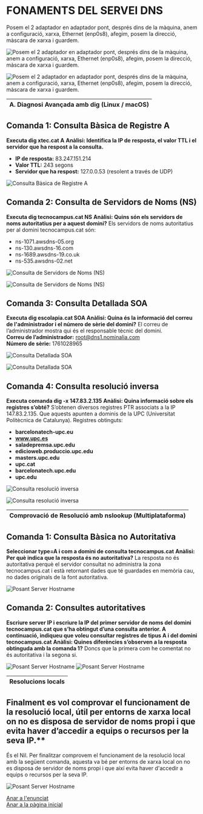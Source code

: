 # FONAMENTS DEL SERVEI DNS

Posem el 2 adaptador en adaptador pont, després dins de la màquina, anem a configuració, xarxa, Ethernet (enp0s8), afegim, posem la direcció, màscara de xarxa i guardem.

![Posem el 2 adaptador en adaptador pont, després dins de la màquina, anem a configuració, xarxa, Ethernet (enp0s8), afegim, posem la direcció, màscara de xarxa i guardem.](img/Imatge02.png)

![Posem el 2 adaptador en adaptador pont, després dins de la màquina, anem a configuració, xarxa, Ethernet (enp0s8), afegim, posem la direcció, màscara de xarxa i guardem.](img/Imatge01.png)

| A. Diagnosi Avançada amb dig (Linux / macOS) |
|----------------------------------------|
## Comanda 1: Consulta Bàsica de Registre A
**Executa dig xtec.cat A**
**Anàlisi: Identifica la IP de resposta, el valor TTL i el servidor que ha respost a la consulta.**
- **IP de resposta:** 83.247.151.214  
- **Valor TTL:** 243 segons  
- **Servidor que ha respost:** 127.0.0.53 (resolent a través de UDP)

![Consulta Bàsica de Registre A](img/Imatge03.png)

## Comanda 2: Consulta de Servidors de Noms (NS)
**Executa dig tecnocampus.cat NS**
**Anàlisi: Quins són els servidors de noms autoritatius per a aquest domini?**
Els servidors de noms autoritatius per al domini tecnocampus.cat són:
- ns-1071.awsdns-05.org
- ns-130.awsdns-16.com
- ns-1689.awsdns-19.co.uk
- ns-535.awsdns-02.net

![Consulta de Servidors de Noms (NS)](img/Imatge04.png)

![Consulta de Servidors de Noms (NS)](img/Imatge05.png)

## Comanda 3: Consulta Detallada SOA
**Executa dig escolapia.cat SOA**
**Anàlisi: Quina és la informació del correu de l'administrador i el número de sèrie del domini?**
El correu de l’administrador mostra qui és el responsable tècnic del domini.     
**Correu de l’administrador:** root@dns1.nominalia.com    
           **Número de sèrie:** 1761028965

![Consulta Detallada SOA](img/Imatge06.png)

![Consulta Detallada SOA](img/Imatge07.png)

## Comanda 4: Consulta resolució inversa
**Executa comanda dig -x 147.83.2.135**
**Anàlisi: Quina informació sobre els registres s’obté?**
S’obtenen diversos registres PTR associats a la IP 147.83.2.135.
Que aquests apunten a dominis de la UPC (Universitat Politècnica de Catalunya).
Registres obtinguts:       
- **barcelonatech-upc.eu**           
- **www.upc.es**     
- **saladepremsa.upc.edu**     
- **edicioweb.produccio.upc.edu**    
- **masters.upc.edu**   
- **upc.cat**   
- **barcelonatech.upc.edu**   
- **upc.edu**

![Consulta resolució inversa](img/Imatge08.png)

![Consulta resolució inversa](img/Imatge09.png)

| Comprovació de Resolució amb nslookup (Multiplataforma) |
|----------------------------------------|
## Comanda 1: Consulta Bàsica no Autoritativa
**Seleccionar type=A i com a domini de consulta tecnocampus.cat**
**Anàlisi: Per què indica que la resposta és no autoritativa?**
La resposta no és autoritativa perquè el servidor consultat no administra la zona tecnocampus.cat i està retornant dades que té guardades en memòria cau, no dades originals de la font autoritativa.

![Posant Server Hostname](img/Imatge10.png)

## Comanda 2: Consultes autoritatives
**Escriure server IP i escriure la IP del primer servidor de noms del domini tecnocampus.cat que s’ha obtingut d’una consulta anterior. A continuació, indiqueu que voleu consultar registres de tipus A i del domini tecnocampus.cat**
**Anàlisi: Quines diferències s’observen a la resposta obtinguda amb la comanda 1?**
Doncs que la primera com he comentat no és autoritativa i la segona si.

![Posant Server Hostname](img/Imatge11.png)
![Posant Server Hostname](img/Imatge12.png)

| Resolucions locals |
|----------------------------------------|
## Finalment es vol comprovar el funcionament de la resolució local, útil per entorns de xarxa local on no es disposa de servidor de noms propi i que evita haver d’accedir a equips o recursos per la seva IP.**    
És el Nil. Per finalitzar comprovem el funcionament de la resolució local amb la següent comanda, aquesta va bé per entorns de xarxa local on no es disposa de servidor de noms propi i que així evita haver d'accedir a equips o recursos per la seva IP.     

![Posant Server Hostname](img/Imatge13.png)

[Anar a l'enunciat](../Tasca06/README.md)  
[Anar a la pàgina inicial](../README.md)
